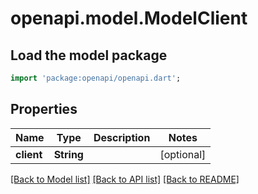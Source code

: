 # openapi.model.ModelClient

## Load the model package
```dart
import 'package:openapi/openapi.dart';
```

## Properties
Name | Type | Description | Notes
------------ | ------------- | ------------- | -------------
**client** | **String** |  | [optional] 

[[Back to Model list]](../README.md#documentation-for-models) [[Back to API list]](../README.md#documentation-for-api-endpoints) [[Back to README]](../README.md)


